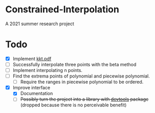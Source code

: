 # Constrained-Interpolation
A 2021 summer research project

# Todo
- [x] Implement [kkt.pdf](Resources/kkt.pdf)
- [ ] Successfully interpolate three points with the beta method
- [ ] Implement interpolating n points.
- [ ] Find the extrema points of polynomial and piecewise polynomial.
  - [ ] Require the ranges in piecewise polynomial to be ordered.
- [x] Improve interface
  - [x] Documentation
  - [ ] ~~Possibly turn the project into a library with [devtools](https://www.rdocumentation.org/packages/devtools/versions/2.4.2) package~~ (dropped because there is no perceivable benefit)

